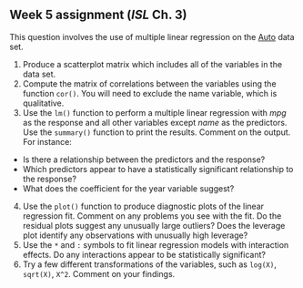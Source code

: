 ## Week 5 assignment (*ISL* Ch. 3)

This question involves the use of multiple linear regression on the [Auto](https://downgit.github.io/#/home?url=https://github.com/dpuelz/MachineLearning_MSBA-WP/blob/main/data/Auto.csv) data set.

1. Produce a scatterplot matrix which includes all of the variables in the data set.
2. Compute the matrix of correlations between the variables using the function `cor()`. You will need to exclude the name variable, which is qualitative.
3. Use the `lm()` function to perform a multiple linear regression with *mpg* as the response and all other variables except *name* as the predictors. Use the `summary()` function to print the results. Comment on the output. For instance:

 - Is there a relationship between the predictors and the response?
 - Which predictors appear to have a statistically significant relationship to the response?
 - What does the coefficient for the year variable suggest?

 4. Use the `plot()` function to produce diagnostic plots of the linear regression fit. Comment on any problems you see with the fit. Do the residual plots suggest any unusually large outliers? Does the leverage plot identify any observations with unusually high leverage?
 5. Use the `*` and `:` symbols to fit linear regression models with interaction effects. Do any interactions appear to be statistically significant?
 6. Try a few different transformations of the variables, such as `log(X)`, `sqrt(X)`, `X^2`. Comment on your findings.
